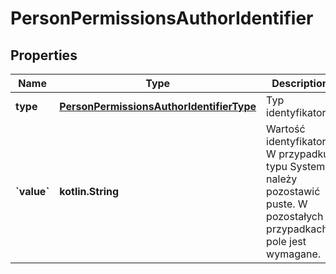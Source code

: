
# PersonPermissionsAuthorIdentifier

## Properties
| Name | Type | Description | Notes |
| ------------ | ------------- | ------------- | ------------- |
| **type** | [**PersonPermissionsAuthorIdentifierType**](PersonPermissionsAuthorIdentifierType.md) | Typ identyfikatora. |  |
| **&#x60;value&#x60;** | **kotlin.String** | Wartość identyfikatora. W przypadku typu System należy pozostawić puste. W pozostałych przypadkach pole jest wymagane. |  [optional] |




